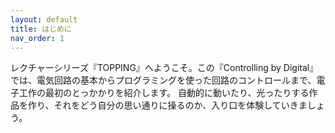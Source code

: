 ```yaml
---
layout: default
title: はじめに
nav_order: 1
---
```

レクチャーシリーズ『TOPPING』へようこそ。この『Controlling by Digital』では、電気回路の基本からプログラミングを使った回路のコントロールまで、電子工作の最初のとっかかりを紹介します。
自動的に動いたり、光ったりする作品を作り、それをどう自分の思い通りに操るのか、入り口を体験していきましょう。
